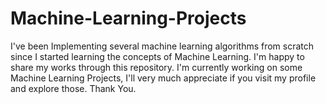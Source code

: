 # Machine-Learning-Projects

I've been Implementing several machine learning algorithms from scratch since I started learning the concepts of Machine Learning. I'm happy to share my works through this repository.
I'm currently working on some Machine Learning Projects, I'll very much appreciate if you visit my profile and explore those.
Thank You.
